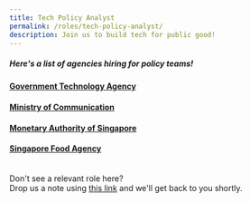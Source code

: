 ```yaml
---
title: Tech Policy Analyst
permalink: /roles/tech-policy-analyst/
description: Join us to build tech for public good!
---
```

##### Here's a list of agencies hiring for policy teams! 

#### [Government Technology Agency](https://sggovterp.wd102.myworkdayjobs.com/PublicServiceCareers?Agency=27bc56da9e6a01dcff9491800407da09&Job_Family_Group=27bc56da9e6a01598012e66f50087e59)
#### [Ministry of Communication](https://www.careers.hrp.gov.sg/sap/bc/ui5_ui5/sap/ZGERCFA004/index.html#/JobDescription/12912064/005056a3-53e2-1edd-9bde-dcf4d960e526)
#### [Monetary Authority of Singapore](https://www.mas.gov.sg/careers)
#### [Singapore Food Agency](https://www.sfa.gov.sg/careers)

<br> Don't see a relevant role here? <br> Drop us a note using [this link](https://go.gov.sg/techforpublicgood) and we'll get back to you shortly.